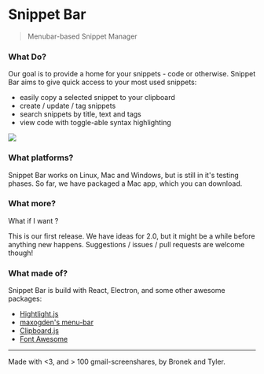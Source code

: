 # Snippet Bar

> Menubar-based Snippet Manager

### What Do?

Our goal is to provide a home for your snippets - code or otherwise. Snippet Bar aims to give quick access to your most used snippets:
- easily copy a selected snippet to your clipboard
- create / update / tag snippets
- search snippets by title, text and tags
- view code with toggle-able syntax highlighting
	
![](https://cloud.githubusercontent.com/assets/12987958/12094722/388dfffe-b2d8-11e5-81c6-d94321cb645b.gif)

### What platforms?

Snippet Bar works on Linux, Mac and Windows, but is still in it's testing phases. So far, we have packaged a Mac app, which you can download. 

### What more?

What if I want <insert feature request here>? 

This is our first release. We have ideas for 2.0, but it might be a while before anything new happens. Suggestions / issues / pull requests are welcome though!

### What made of?

Snippet Bar is build with React, Electron, and some other awesome packages:
- [Hightlight.js](https://highlightjs.org/)
- [maxogden's menu-bar](https://github.com/maxogden/menubar)
- [Clipboard.js](https://zenorocha.github.io/clipboard.js/)
- [Font Awesome](https://fortawesome.github.io/Font-Awesome/)

* * *

Made with <3, and > 100 gmail-screenshares, by Bronek and Tyler. 
